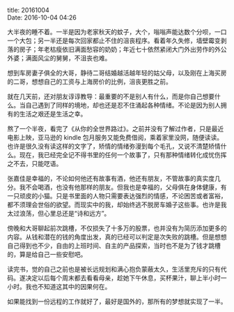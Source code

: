 title: 20161004  
Date: 2016-10-04 04:26  

大半夜的睡不着。一半是因为老家秋天的蚊子，大个，嗡嗡声能达数个分呗，一口一个大包；另一半还是每次回家都止不住的沮丧程序。看着年久失修，墙壁霉变剥落的房子；年老枯瘦依旧满面愁容的奶奶；年近七十依然紧闭大门外出劳作的外公外婆；满面风尘的舅舅，不沮丧也难。  

想到车房妻子俱全的大哥，静待二哥结婚越活越年轻的姑父母，以及刚在上海买房的二哥，想想自己的工资与上海房价的比例，沮丧更胜之前。  

就在几天前，还对朋友谆谆教导：最重要的不是别人有什么，而是你自己想要什么。当自己遇到了同样的境地，却也还是忍不住涌起各种情绪。不论是因为别人拥有的生活之艰还是生活之幸。  

熬了一个半夜，看完了《从你的全世界路过》。之前并没有了解过作者，只是最近电影上映，亚马逊的 kindle 包月服务又能免费借阅，乘着家里没网，随便读读。也许是很久没有读这样的文字了，矫情的情绪弥漫到每个毛孔，又说不清楚矫情什么。现在，我已经完全记不得书里的任何一个故事了，只有那种情绪转化成忧伤挥之不去，只能呓语。

张嘉佳是幸福的，不论如何他还有故事有酒，他还有朋友，不管故事的真实度几分。我不会喝酒，也没有他那样的朋友。但我也是幸福的，父母俱在身体健康，有一只顽皮的小猫。只是书里面的人物只需要表达强烈的情感，不论困苦或者富裕，都不须理会世俗的欲望。而现实中的我，却始终逃不脱房车婚子这些事。也许是我太过浪荡，但心里总还是“诗和远方”。

傍晚和大哥聊起前次跳槽，不仅损失了十多万的股票，也并没有为简历添加更多的内容。从钱和潜在的钱的角度出发，真的已经可以判定是次失败的跳槽。但是想想自己得到也不少，自由的上班时间、自主的产品探索，当时也不是为了钱才跳槽的，算是给自己一些安慰吧。

读完书，觉的自己之前也是被长远规划和满心抱负蒙蔽太久，生活里充斥的只有代码。遂决定以后每个周末都去看看母亲，趁她下午休息，买杯果汁，聊上半小时一小时。我也不知道这其中的因果何在。  

如果能找到一份远程的工作就好了，最好是国外的，那所有的梦想就实现了一半。


